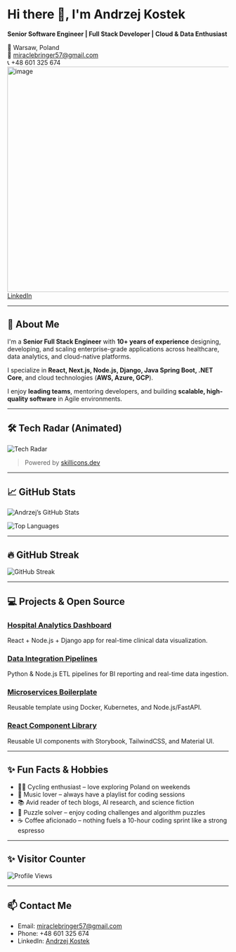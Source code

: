 # Hi there 👋, I'm Andrzej Kostek

**Senior Software Engineer | Full Stack Developer | Cloud & Data Enthusiast**  

📍 Warsaw, Poland  
📧 miraclebringer57@gmail.com  
📞 +48 601 325 674  
<img width="512" height="512" alt="image" src="https://github.com/user-attachments/assets/a0a602f0-0d03-4a5b-83f2-eedf64b7cc2b" />[LinkedIn](https://www.linkedin.com/in/andrzej-kostek-9a19a0388/)

---

## 🚀 About Me

I'm a **Senior Full Stack Engineer** with **10+ years of experience** designing, developing, and scaling enterprise-grade applications across healthcare, data analytics, and cloud-native platforms.  

I specialize in **React, Next.js, Node.js, Django, Java Spring Boot, .NET Core**, and cloud technologies (**AWS, Azure, GCP**).  

I enjoy **leading teams**, mentoring developers, and building **scalable, high-quality software** in Agile environments.

---

## 🛠 Tech Radar (Animated)

![Tech Radar](https://skillicons.dev/icons?i=python,java,csharp,js,ts,nodejs,react,nextjs,django,spring,aws,azure,gcp,docker,kubernetes,terraform,postgres,mysql,mongodb,kafka,rabbitmq,jest,pytest,tailwind,materialui)

> Powered by [skillicons.dev](https://skillicons.dev)

---

## 📈 GitHub Stats

![Andrzej’s GitHub Stats](https://github-readme-stats.vercel.app/api?username=HickAI&show_icons=true&theme=radical&count_private=true&include_all_commits=true&show=reviews&custom_title=GitHub%20Stats%20%E2%AD%90%EF%B8%8F&rank_icon=github)

![Top Languages](https://github-readme-stats.vercel.app/api/top-langs/?username=HickAI&layout=compact&theme=radical)

---

## 🔥 GitHub Streak

![GitHub Streak](https://github-readme-streak-stats.herokuapp.com/?user=HickAI&theme=radical&hide_border=true)

---

## 💻 Projects & Open Source

### [Hospital Analytics Dashboard](https://github.com/HickAI/react-python)  
React + Node.js + Django app for real-time clinical data visualization.

### [Data Integration Pipelines](https://github.com/HickAI/data-pipelines)  
Python & Node.js ETL pipelines for BI reporting and real-time data ingestion.

### [Microservices Boilerplate](https://github.com/HickAI/microservices-boilerplate)  
Reusable template using Docker, Kubernetes, and Node.js/FastAPI.

### [React Component Library](https://github.com/HickAI/react-components)  
Reusable UI components with Storybook, TailwindCSS, and Material UI.

---

## ✨ Fun Facts & Hobbies

- 🚴‍♂️ Cycling enthusiast – love exploring Poland on weekends  
- 🎵 Music lover – always have a playlist for coding sessions  
- 📚 Avid reader of tech blogs, AI research, and science fiction  
- 🧩 Puzzle solver – enjoy coding challenges and algorithm puzzles  
- ☕ Coffee aficionado – nothing fuels a 10-hour coding sprint like a strong espresso  

---

## ✨ Visitor Counter

![Profile Views](https://visitor-badge.laobi.icu/badge?page_id=HickAI&type=flat&title=Visitors&color=4CAF50&text=white&icon=eye)

---

## 📫 Contact Me

- Email: miraclebringer57@gmail.com  
- Phone: +48 601 325 674  
- LinkedIn: [Andrzej Kostek](https://www.linkedin.com/in/andrzej-kostek-9a19a0388/)  

